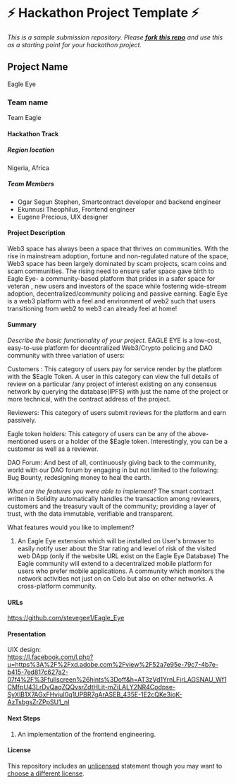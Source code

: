 
# ⚡ Hackathon Project Template ⚡
_This is a sample submission repository.
Please [__fork this repo__](https://help.github.com/articles/fork-a-repo/) and use this as a starting point for your hackathon project._

## Project Name
  Eagle Eye
### Team name
  Team Eagle
#### Hackathon Track


##### Region location
 Nigeria, Africa

##### Team Members
- Ogar Segun Stephen, Smartcontract developer and backend engineer
- Ekunnusi Theophilus, Frontend engineer
- Eugene Precious, UIX designer

#### Project Description
  Web3 space has always been a space that thrives on communities. With the rise in mainstream adoption, fortune and non-regulated nature of the space, Web3 space has been largely dominated by scam projects, scam coins and scam communities. The rising need to ensure safer space gave birth to Eagle Eye- a community-based platform that prides in a safer space for veteran , new users and investors of the space while fostering wide-stream adoption, decentralized/community policing and passive earning. Eagle Eye is a web3 platform with a feel and environment of web2 such that users transitioning from web2 to web3 can already feel at home!
#### Summary
 *Describe the basic functionality of your project.*
   EAGLE EYE is a low-cost, easy-to-use platform for decentralized Web3/Crypto policing and DAO community with three variation of users:

   Customers : This category of users pay for service render by the platform with the $Eagle Token. A user in this category can view the full details of review on a particular /any project of interest existing on any consensus network by querying the database(IPFS) with just the name of the project or more technical, with the contract address of the project.

   Reviewers: This category of users submit reviews for the platform and earn passively.

   Eagle token holders: This category of users can be any of the above-mentioned users or a holder of the $Eagle token. Interestingly, you can be a customer as well as a reviewer.

   DAO Forum: And best of all, continuously giving back to the community, world with our DAO forum by engaging in but not limited to the following: Bug Bounty, redesigning money to heal the earth.

*What are the features you were able to implement?*
 The smart contract written in Solidity automatically handles the transaction among reviewers, customers and the treasury vault of the community; providing a layer of trust, with the data immutable, verifiable and transparent.
  
   
What features would you like to implement?
  
  1. An Eagle Eye extension which will be installed on User's browser to easily  notify user about the Star rating and level of risk of the visited web DApp (only if the website URL exist on the Eagle Eye Database) The Eagle community will extend to a decentralized mobile platform for users who prefer mobile applications. A community which monitors the network activities not just on on Celo but also on other networks. A cross-platform community.



#### URLs
https://github.com/stevegee1/Eagle_Eye

#### Presentation
UIX design:  
    https://l.facebook.com/l.php?u=https%3A%2F%2Fxd.adobe.com%2Fview%2F52a7e95e-79c7-4b7e-b415-7ed817c627a2-07f4%2F%3Ffullscreen%26hints%3Doff&h=AT3zVd1YrnLFirLAGSNAU_Wf1CMfpU43LrDvQaqZQQvsrZdtHLit-mZiLALY2NR4Codpse-SyXlB1X7AGxFHviuI0q1UPBR7gArASEB_435E-1E2cQKe3iqK-AzTsbgsZrZPpSU1_nI


#### Next Steps

  1. An implementation of the frontend engineering. 
  

#### License
This repository includes an [unlicensed](http://unlicense.org/) statement though you may want to [choose a different license](https://choosealicense.com/).